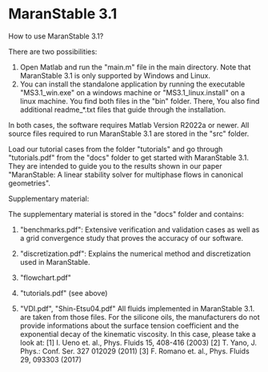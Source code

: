 # MaranStable 3.1
 
How to use MaranStable 3.1?

There are two possibilities:
   1) Open Matlab and run the "main.m" file in the main directory. Note that
      MaranStable 3.1 is only supported by Windows and Linux.
   2) You can install the standalone application by running the executable
      "MS3.1_win.exe" on a windows machine or "MS3.1_linux.install" on a
      linux machine. You find both files in the "bin" folder. There, You also
      find additional readme_*.txt files that guide through the installation.

In both cases, the software requires Matlab Version R2022a or newer. All
source files required to run MaranStable 3.1 are stored in the "src" folder.


Load our tutorial cases from the folder "tutorials" and go through
"tutorials.pdf" from the "docs" folder to get started with MaranStable 3.1.
They are intended to guide you to the results shown in our paper
"MaranStable: A linear stability solver for multiphase flows in canonical
geometries".


Supplementary material:

The supplementary material is stored in the "docs" folder and contains:

   1) "benchmarks.pdf":
      Extensive verification and validation cases as well as a grid
      convergence study that proves the accuracy of our software.

   2) "discretization.pdf":
      Explains the numerical method and discretization used in MaranStable.

   3) "flowchart.pdf"

   4) "tutorials.pdf" (see above)

   5) "VDI.pdf", "Shin-Etsu04.pdf"
      All fluids implemented in MaranStable 3.1. are taken from those files.
      For the silicone oils, the manufacturers do not provide informations
      about the surface tension coefficient and the exponential decay of the
      kinematic viscosity. In this case, please take a look at:
      [1] I. Ueno et. al., Phys. Fluids 15, 408-416 (2003)
      [2] T. Yano, J. Phys.: Conf. Ser. 327 012029 (2011)
      [3] F. Romano et. al., Phys. Fluids 29, 093303 (2017)
